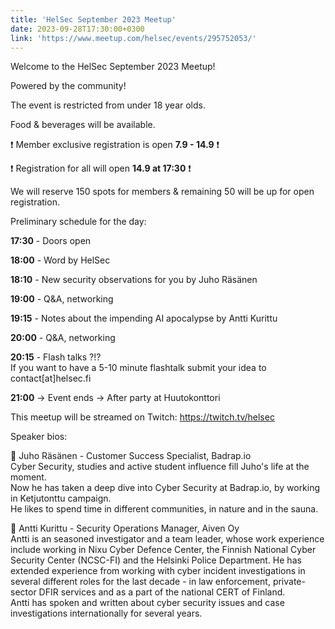 ```yaml
---
title: 'HelSec September 2023 Meetup'
date: 2023-09-28T17:30:00+0300
link: 'https://www.meetup.com/helsec/events/295752053/'
---
```


Welcome to the HelSec September 2023 Meetup!

 Powered by the community!

 The event is restricted from under 18 year olds.

 Food & beverages will be available.

 ❗ Member exclusive registration is open **7.9 - 14.9** ❗

 ❗ Registration for all will open **14.9 at 17:30** ❗

 We will reserve 150 spots for members & remaining 50 will be up for open registration.

 Preliminary schedule for the day:

 **17:30** \- Doors open

 **18:00** \- Word by HelSec

 **18:10** \- New security observations for you by Juho Räsänen

 **19:00** \- Q&A\, networking

 **19:15** \- Notes about the impending AI apocalypse by Antti Kurittu

 **20:00** \- Q&A\, networking

 **20:15** \- Flash talks ?\!?  
If you want to have a 5-10 minute flashtalk submit your idea to contact[at]helsec.fi

 **21:00** -> Event ends -> After party at Huutokonttori

 This meetup will be streamed on Twitch: <https://twitch.tv/helsec>

 Speaker bios:

 🔷 Juho Räsänen - Customer Success Specialist, Badrap.io  
Cyber Security, studies and active student influence fill Juho's life at the moment.  
Now he has taken a deep dive into Cyber Security at Badrap.io, by working in Ketjutonttu campaign.  
He likes to spend time in different communities, in nature and in the sauna.

 🔷 Antti Kurittu - Security Operations Manager, Aiven Oy  
Antti is an seasoned investigator and a team leader, whose work experience include working in Nixu Cyber Defence Center, the Finnish National Cyber Security Center (NCSC-FI) and the Helsinki Police Department. He has extended experience from working with cyber incident investigations in several different roles for the last decade - in law enforcement, private-sector DFIR services and as a part of the national CERT of Finland.  
Antti has spoken and written about cyber security issues and case investigations internationally for several years.

 
